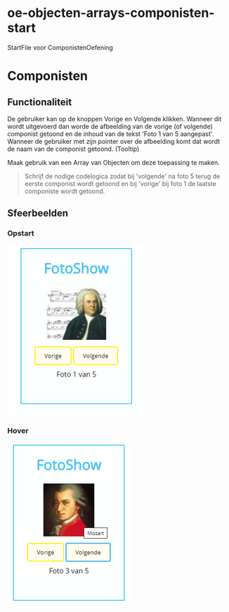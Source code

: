# oe-objecten-arrays-componisten-start
StartFile voor ComponistenOefening

# Componisten
## Functionaliteit
De gebruiker kan op de knoppen Vorige en Volgende klikken. Wanneer dit wordt uitgevoerd dan worde de afbeelding van de vorige (of volgende) componist getoond en de inhoud van de tekst 'Foto 1 van 5 aangepast'.
Wanneer de gebruiker met zijn pointer over de afbeelding komt dat wordt de naam van de componist getoond. (Tooltip)

Maak gebruik van een Array van Objecten om deze toepassing te maken.

> Schrijf de nodige codelogica zodat bij 'volgende' na foto 5 terug de eerste componist wordt getoond en bij 'vorige' bij foto 1 de laatste componiste wordt getoond.
## Sfeerbeelden
### Opstart
![Componisten_Start](img/Componisten_Start.png)

### Hover
![Componisten_MuisAanwijzer](img/Componisten_MuisAanwijzer.png)